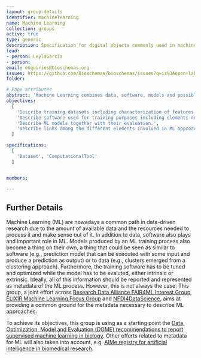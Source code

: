 ```yaml
---
layout: group-details
identifier: machinelearning
name: Machine Learning
collection: groups
active: true
type: generic
description: Specification for digital objects commonly used in machine learning solutions.
lead: 
- person: LeylaGarcia
- person: 
email: enquiries@bioschemas.org
issues: https://github.com/Bioschemas/bioschemas/issues?q=is%3Aopen+label%3A%22type%3A%20Dataset%22,%22type%3A%20tool%22
folder: 

# Page attributes
abstract: 'Machine Learning combines data, software, models and possibly workflows. There is a need to harmonize and connect those different elements to have a full picture of a Machine Learning approach.'
objectives:
  [
    'Describe training datasets including characterization of features and attributes that can be used for training (e.g., number of data points, classes, target variable).',
    'Describe software used for training purposes including elements related to the optimization process.',
    'Describe ML models together with their evaluation.',
    'Describe links among the different elements involved in ML approaches clearly and explicitly.'
  ]

specifications:
  [
    'Dataset', 'ComputationalTool'
  ]


members:

---
```


<h2>Further Details</h2>

<p>Machine Learning (ML) are nowadays a common path in data-driven research due to the amount of available data and the resources needed to process it and make sense out of it. In addition to data, software also plays and important role in ML. Models produced by an ML training process also become a thing on their own, a thing that could be seen as similar to software (e.g., prediction model that can be executed with some input and produce a prediction as output) or to data (e.g., clusters emerged from a clustering approach). Furthermore, the training software has to be tuned and optimized while the model has to be evaluted, either intrinsic or extrinsic. Ideally, all of this information should be reported and represented as metadata of the ML process. However, this is not always the case. This group, a joint effort across <a href="https://www.rd-alliance.org/groups/fair-machine-learning-fair4ml-ig" target="_blank">Research Data Alliance FAIR4ML Interest Group</a>, <a href="https://elixir-europe.org/focus-groups/machine-learning" target="_blank">ELIXIR Machine Learning Focus Group</a> and <a href="https://www.nfdi4datascience.de/" target="_blank">NFDI4DataScience</a>, aims at providing a common ground for the metadata necessary to describe ML approaches. </p>

<p>To achieve its objectives, this group is using as a starting point the <a href="https://www.nature.com/articles/s41592-021-01205-4" target="_blank">Data, Optimization, Model and Evaluation (DOME) recommendations to report supervised machine learning in biology</a>. Other efforts related to metadata for ML will also taken into account, e.g. <a href="https://doi.org/10.1038/s41592-021-01241-0" target="_blank">AIMe registry for artificial intelligence in biomedical research</a>.</p>
